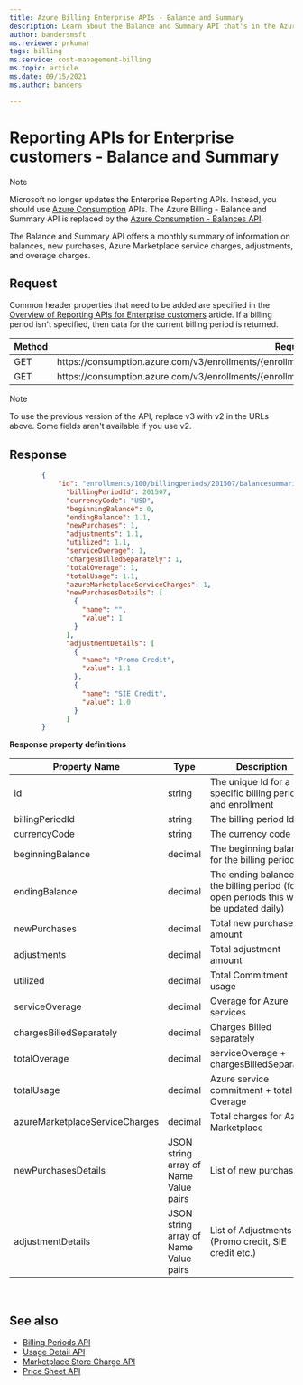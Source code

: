 ```yaml
---
title: Azure Billing Enterprise APIs - Balance and Summary
description: Learn about the Balance and Summary API that's in the Azure Billing Usage and RateCard APIs. They're used to provide insights into Azure resource consumption and trends.
author: bandersmsft
ms.reviewer: prkumar
tags: billing
ms.service: cost-management-billing
ms.topic: article
ms.date: 09/15/2021
ms.author: banders

---
```

# Reporting APIs for Enterprise customers - Balance and Summary

> [!Note]
> Microsoft no longer updates the Enterprise Reporting APIs. Instead, you should use [Azure Consumption](/rest/api/consumption) APIs.
> The Azure Billing - Balance and Summary API is replaced by the [Azure Consumption - Balances API](/rest/api/consumption/balances).

The Balance and Summary API offers a monthly summary of information on balances, new purchases, Azure Marketplace service charges, adjustments, and overage charges.


## Request
Common header properties that need to be added are specified in the [Overview of Reporting APIs for Enterprise customers](/azure/billing/billing-enterprise-api) article. If a billing period isn't specified, then data for the current billing period is returned.

|Method | Request URI|
|-|-|
|GET| https:\//consumption.azure.com/v3/enrollments/{enrollmentNumber}/balancesummary|
|GET| https:\//consumption.azure.com/v3/enrollments/{enrollmentNumber}/billingPeriods/{billingPeriod}/balancesummary|

> [!Note]
> To use the previous version of the API, replace v3 with v2 in the URLs above. Some fields aren't available if you use v2.

## Response

```json
        {
            "id": "enrollments/100/billingperiods/201507/balancesummaries",
              "billingPeriodId": 201507,
              "currencyCode": "USD",
              "beginningBalance": 0,
              "endingBalance": 1.1,
              "newPurchases": 1,
              "adjustments": 1.1,
              "utilized": 1.1,
              "serviceOverage": 1,
              "chargesBilledSeparately": 1,
              "totalOverage": 1,
              "totalUsage": 1.1,
              "azureMarketplaceServiceCharges": 1,
              "newPurchasesDetails": [
                {
                  "name": "",
                  "value": 1
                }
              ],
              "adjustmentDetails": [
                {
                  "name": "Promo Credit",
                  "value": 1.1
                },
                {
                  "name": "SIE Credit",
                  "value": 1.0
                }
              ]
        }
```

**Response property definitions**

|Property Name| Type| Description|
|-|-|-|
|id|string|The unique Id for a specific billing period and enrollment|
|billingPeriodId|string |The billing period Id|
|currencyCode|string |The currency code|
|beginningBalance|decimal| The beginning balance for the billing period|
|endingBalance|decimal| The ending balance for the billing period (for open periods this will be updated daily)|
|newPurchases|decimal| Total new purchase amount|
|adjustments|decimal| Total adjustment amount|
|utilized|decimal| Total Commitment usage|
|serviceOverage|decimal| Overage for Azure services|
|chargesBilledSeparately|decimal| Charges Billed separately|
|totalOverage|decimal| serviceOverage + chargesBilledSeparately|
|totalUsage|decimal| Azure service commitment + total Overage|
|azureMarketplaceServiceCharges|decimal| Total charges for Azure Marketplace|
|newPurchasesDetails|JSON string array of Name Value pairs|List of new purchases|
|adjustmentDetails|JSON string array of Name Value pairs|List of Adjustments (Promo credit, SIE credit etc.) |


<br/>

## See also

* [Billing Periods API](billing-enterprise-api-billing-periods.md)
* [Usage Detail API](billing-enterprise-api-usage-detail.md)
* [Marketplace Store Charge API](billing-enterprise-api-marketplace-storecharge.md)
* [Price Sheet API](billing-enterprise-api-pricesheet.md)
